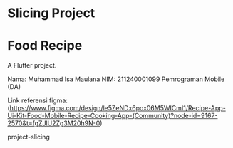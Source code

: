 # Slicing Project
# Food Recipe

A Flutter project.

Nama: Muhammad Isa Maulana
NIM: 211240001099
Pemrograman Mobile (DA)

Link referensi figma: (https://www.figma.com/design/le5ZeNDx6pox06M5WICmI1/Recipe-App-Ui-Kit-Food-Mobile-Recipe-Cooking-App-(Community)?node-id=9167-2570&t=fgZJlU2Zg3M20h9N-0)

project-slicing
